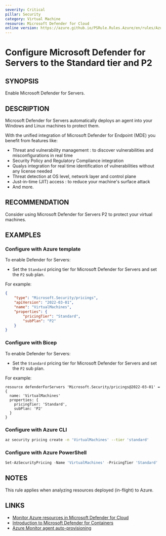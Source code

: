 ```yaml
---
severity: Critical
pillar: Security
category: Virtual Machine
resource: Microsoft Defender for Cloud
online version: https://azure.github.io/PSRule.Rules.Azure/en/rules/Azure.Defender.Servers/
---
```


# Configure Microsoft Defender for Servers to the Standard tier and P2

## SYNOPSIS

Enable Microsoft Defender for Servers.

## DESCRIPTION

Microsoft Defender for Servers automatically deploys an agent into your Windows and Linux machines to protect them.

With the unified integration of Microsoft Defender for Endpoint (MDE) you benefit from features like:

- Threat and vulnerability management : to discover vulnerabilities and misconfigurations in real time
- Security Policy and Regulatory Compliance integration
- Qualys integration for real time identification of vulnerabilities without any license needed
- Threat detection at OS level, network layer and control plane
- Just-in-time (JIT) access : to reduce your machine's surface attack
- And more.

## RECOMMENDATION

Consider using Microsoft Defender for Servers P2 to protect your virtual machines.

## EXAMPLES

### Configure with Azure template

To enable Defender for Servers:

- Set the `Standard` pricing tier for Microsoft Defender for Servers and set the `P2` sub plan.

For example:

```json
{
    "type": "Microsoft.Security/pricings",
    "apiVersion": "2022-03-01",
    "name": "VirtualMachines",
    "properties": {
        "pricingTier": "Standard",
        "subPlan": "P2"
    }
}
```

### Configure with Bicep

To enable Defender for Servers:

- Set the `Standard` pricing tier for Microsoft Defender for Servers and set the `P2` sub plan.

For example:

```bicep
resource defenderForServers 'Microsoft.Security/pricings@2022-03-01' = {
  name: 'VirtualMachines'
  properties: {
    pricingTier: 'Standard',
    subPlan: 'P2'
  }
}
```

### Configure with Azure CLI

```bash
az security pricing create -n 'VirtualMachines' --tier 'standard'
```

### Configure with Azure PowerShell

```powershell
Set-AzSecurityPricing -Name 'VirtualMachines' -PricingTier 'Standard'
```

## NOTES

This rule applies when analyzing resources deployed (in-flight) to Azure.

## LINKS

- [Monitor Azure resources in Microsoft Defender for Cloud](https://learn.microsoft.com/azure/architecture/framework/security/monitor-resources#virtual-machines)
- [Introduction to Microsoft Defender for Containers](https://docs.microsoft.com/azure/defender-for-cloud/defender-for-servers-introduction)
- [Azure Monitor agent auto-provisioning](https://docs.microsoft.com/azure/defender-for-cloud/auto-deploy-azure-monitoring-agent)
